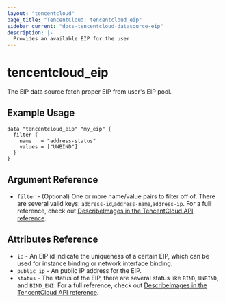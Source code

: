 ```yaml
---
layout: "tencentcloud"
page_title: "TencentCloud: tencentcloud_eip"
sidebar_current: "docs-tencentcloud-datasource-eip"
description: |-
  Provides an available EIP for the user.
---
```


# tencentcloud_eip

The EIP data source fetch proper EIP from user's EIP pool.

## Example Usage

```hcl
data "tencentcloud_eip" "my_eip" {
  filter {
    name   = "address-status"
    values = ["UNBIND"]
  }
}
```

## Argument Reference

 * `filter` - (Optional) One or more name/value pairs to filter off of. There are several valid keys:  `address-id`,`address-name`,`address-ip`. For a full reference, check out [DescribeImages in the TencentCloud API reference](https://intl.cloud.tencent.com/document/api/213/9451#filter).

## Attributes Reference

 * `id` - An EIP id indicate the uniqueness of a certain EIP,  which can be used for instance binding or network interface binding.
 * `public_ip` - An public IP address for the EIP.
 * `status` - The status of the EIP, there are several status like `BIND`, `UNBIND`, and `BIND_ENI`. For a full reference, check out [DescribeImages in the TencentCloud API reference](https://intl.cloud.tencent.com/document/api/213/9452#eip_state).